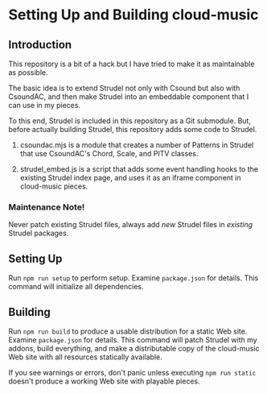 # Setting Up and Building cloud-music

## Introduction

This repository is a bit of a hack but I have tried to make it as maintainable 
as possible.

The basic idea is to extend Strudel not only with Csound but also with 
CsoundAC, and then make Strudel into an embeddable component that I can use in 
my pieces.

To this end, Strudel is included in this repository as a Git submodule. But,  
before actually building Strudel, this repository adds some code to Strudel. 

 1. csoundac.mjs is a module that creates a number of Patterns in Strudel that 
    use CsoundAC's Chord, Scale, and PITV classes.
    
 2. strudel_embed.js is a script that adds some event handling hooks to the 
    existing Strudel index page, and uses it as an iframe component in 
    cloud-music pieces.

### Maintenance Note!

Never patch existing Strudel files, always add _new_ Strudel files in 
_existing_ Strudel packages.

## Setting Up

Run `npm run setup` to perform setup. Examine `package.json` for details. This 
command will initialize all dependencies. 

## Building

Run `npm run build` to produce a usable distribution for a static Web site. 
Examine `package.json` for details. This command will patch Strudel with my 
addons, build everything, and make a distributable copy of the cloud-music 
Web site with all resources statically available. 

If you see warnings or errors, don't panic unless executing `npm run static` 
doesn't produce a working Web site with playable pieces.